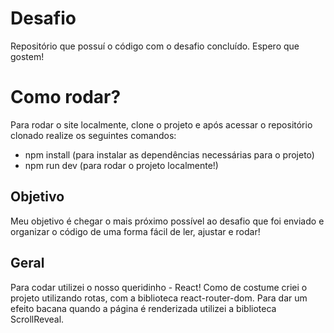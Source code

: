 # Desafio
Repositório que possuí o código com o desafio concluído. Espero que gostem!

# Como rodar?
Para rodar o site localmente, clone o projeto e após acessar o repositório clonado realize os seguintes comandos:
- npm install (para instalar as dependências necessárias para o projeto)
- npm run dev (para rodar o projeto localmente!)

## Objetivo
Meu objetivo é chegar o mais próximo possível ao desafio que foi enviado e organizar o código de uma forma fácil de ler, ajustar e rodar!

## Geral
Para codar utilizei o nosso queridinho - React! 
Como de costume criei o projeto utilizando rotas, com a biblioteca react-router-dom.
Para dar um efeito bacana quando a página é renderizada utilizei a biblioteca ScrollReveal.
